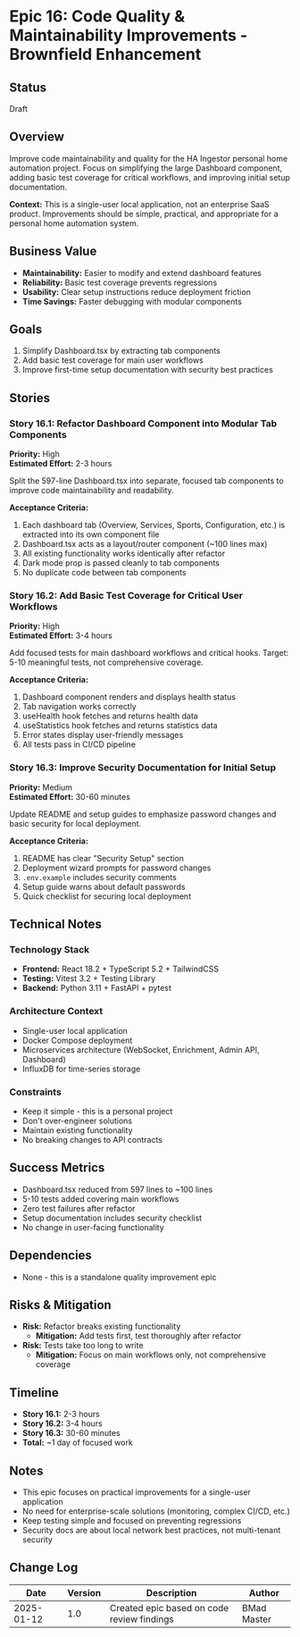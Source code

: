 # Epic 16: Code Quality & Maintainability Improvements - Brownfield Enhancement

## Status
Draft

## Overview
Improve code maintainability and quality for the HA Ingestor personal home automation project. Focus on simplifying the large Dashboard component, adding basic test coverage for critical workflows, and improving initial setup documentation.

**Context:** This is a single-user local application, not an enterprise SaaS product. Improvements should be simple, practical, and appropriate for a personal home automation system.

## Business Value
- **Maintainability:** Easier to modify and extend dashboard features
- **Reliability:** Basic test coverage prevents regressions
- **Usability:** Clear setup instructions reduce deployment friction
- **Time Savings:** Faster debugging with modular components

## Goals
1. Simplify Dashboard.tsx by extracting tab components
2. Add basic test coverage for main user workflows
3. Improve first-time setup documentation with security best practices

## Stories

### Story 16.1: Refactor Dashboard Component into Modular Tab Components
**Priority:** High  
**Estimated Effort:** 2-3 hours

Split the 597-line Dashboard.tsx into separate, focused tab components to improve code maintainability and readability.

**Acceptance Criteria:**
1. Each dashboard tab (Overview, Services, Sports, Configuration, etc.) is extracted into its own component file
2. Dashboard.tsx acts as a layout/router component (~100 lines max)
3. All existing functionality works identically after refactor
4. Dark mode prop is passed cleanly to tab components
5. No duplicate code between tab components

### Story 16.2: Add Basic Test Coverage for Critical User Workflows
**Priority:** High  
**Estimated Effort:** 3-4 hours

Add focused tests for main dashboard workflows and critical hooks. Target: 5-10 meaningful tests, not comprehensive coverage.

**Acceptance Criteria:**
1. Dashboard component renders and displays health status
2. Tab navigation works correctly
3. useHealth hook fetches and returns health data
4. useStatistics hook fetches and returns statistics data
5. Error states display user-friendly messages
6. All tests pass in CI/CD pipeline

### Story 16.3: Improve Security Documentation for Initial Setup
**Priority:** Medium  
**Estimated Effort:** 30-60 minutes

Update README and setup guides to emphasize password changes and basic security for local deployment.

**Acceptance Criteria:**
1. README has clear "Security Setup" section
2. Deployment wizard prompts for password changes
3. `.env.example` includes security comments
4. Setup guide warns about default passwords
5. Quick checklist for securing local deployment

## Technical Notes

### Technology Stack
- **Frontend:** React 18.2 + TypeScript 5.2 + TailwindCSS
- **Testing:** Vitest 3.2 + Testing Library
- **Backend:** Python 3.11 + FastAPI + pytest

### Architecture Context
- Single-user local application
- Docker Compose deployment
- Microservices architecture (WebSocket, Enrichment, Admin API, Dashboard)
- InfluxDB for time-series storage

### Constraints
- Keep it simple - this is a personal project
- Don't over-engineer solutions
- Maintain existing functionality
- No breaking changes to API contracts

## Success Metrics
- Dashboard.tsx reduced from 597 lines to ~100 lines
- 5-10 tests added covering main workflows
- Zero test failures after refactor
- Setup documentation includes security checklist
- No change in user-facing functionality

## Dependencies
- None - this is a standalone quality improvement epic

## Risks & Mitigation
- **Risk:** Refactor breaks existing functionality
  - **Mitigation:** Add tests first, test thoroughly after refactor
- **Risk:** Tests take too long to write
  - **Mitigation:** Focus on main workflows only, not comprehensive coverage

## Timeline
- **Story 16.1:** 2-3 hours
- **Story 16.2:** 3-4 hours
- **Story 16.3:** 30-60 minutes
- **Total:** ~1 day of focused work

## Notes
- This epic focuses on practical improvements for a single-user application
- No need for enterprise-scale solutions (monitoring, complex CI/CD, etc.)
- Keep testing simple and focused on preventing regressions
- Security docs are about local network best practices, not multi-tenant security

## Change Log

| Date | Version | Description | Author |
|------|---------|-------------|--------|
| 2025-01-12 | 1.0 | Created epic based on code review findings | BMad Master |

